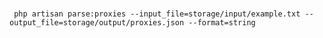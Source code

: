 ###

     php artisan parse:proxies --input_file=storage/input/example.txt --output_file=storage/output/proxies.json --format=string